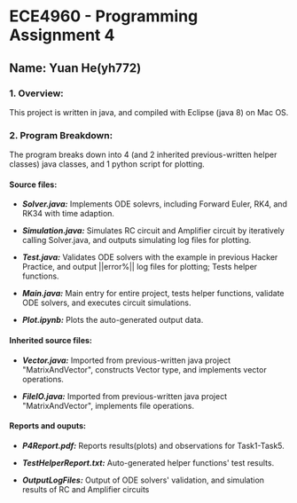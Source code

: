 # ECE4960 - Programming Assignment 4
## Name: Yuan He(yh772)

### 1. Overview:

This project is written in java, and compiled with Eclipse (java 8) on Mac OS.

### 2. Program Breakdown:

The program breaks down into 4 (and 2 inherited previous-written helper classes) java classes, and 1 python script for plotting.

#### Source files:

 - ***Solver.java:*** Implements ODE solevrs, including Forward Euler, RK4, and RK34 with time adaption.
 
 - ***Simulation.java:*** Simulates RC circuit and Amplifier circuit by iteratively calling Solver.java, and outputs simulating log files for plotting.
 
 - ***Test.java:*** Validates ODE solvers with the example in previous Hacker Practice, and output ||error%|| log files for plotting; Tests helper functions.
 
 - ***Main.java:*** Main entry for entire project, tests helper functions, validate ODE solvers, and executes circuit simulations.
 
 - ***Plot.ipynb:*** Plots the auto-generated output data.
 
#### Inherited source files:

- ***Vector.java:*** Imported from previous-written java project "MatrixAndVector", constructs Vector type, and implements vector operations.

- ***FileIO.java:*** Imported from previous-written java project "MatrixAndVector", implements file operations.

#### Reports and ouputs:
 
 - ***P4Report.pdf:*** Reports results(plots) and observations for Task1-Task5.
 
 - ***TestHelperReport.txt:*** Auto-generated helper functions' test results.

 - ***OutputLogFiles:*** Output of ODE solvers' validation, and simulation results of RC and Amplifier circuits

